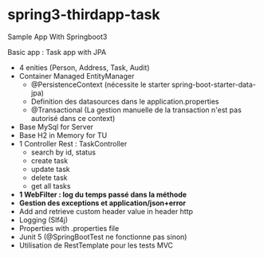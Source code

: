 # spring3-thirdapp-task
Sample App With Springboot3

Basic app : Task app with JPA
- 4 enities (Person, Address, Task, Audit)
- Container Managed EntityManager
    - @PersistenceContext (nécessite le starter spring-boot-starter-data-jpa)
    - Definition des datasources dans le application.properties
    - @Transactional (La gestion manuelle de la transaction n'est pas autorisé dans ce context)
- Base MySql for Server
- Base H2 in Memory for TU
- 1 Controller Rest : TaskController
    - search by id, status
    - create task
    - update task
    - delete task
    - get all tasks
- **1 WebFilter : log du temps passé dans la méthode**
- **Gestion des exceptions et application/json+error**
- Add and retrieve custom header value in header http
- Logging (Slf4j)
- Properties with .properties file
- Junit 5 (@SpringBootTest ne fonctionne pas sinon)
- Utilisation de RestTemplate pour les tests MVC